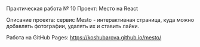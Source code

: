 Практическая работа № 10
Проект: Место на React

Описание проекта: сервис Mesto - интерактивная страница, куда можно добавлять фотографии, удалять их и ставить лайки.

Работа на GitHub Pages: https://koshubarova.github.io/mesto/